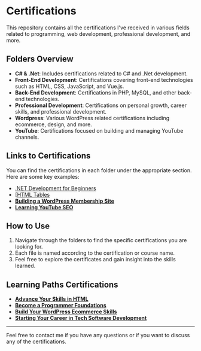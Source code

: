 # Certifications

This repository contains all the certifications I've received in various fields related to programming, web development, professional development, and more.

## Folders Overview

- **C# & .Net**: Includes certifications related to C# and .Net development.
- **Front-End Development**: Certifications covering front-end technologies such as HTML, CSS, JavaScript, and Vue.js.
- **Back-End Development**: Certifications in PHP, MySQL, and other back-end technologies.
- **Professional Development**: Certifications on personal growth, career skills, and professional development.
- **Wordpress**: Various WordPress related certifications including ecommerce, design, and more.
- **YouTube**: Certifications focused on building and managing YouTube channels.

## Links to Certifications

You can find the certifications in each folder under the appropriate section. Here are some key examples:

- [.NET Development for Beginners](C%23%20%26%20.Net/CertificateOfCompletion_.NET%20Development%20for%20Beginners.pdf)
- [[HTML Tables](Front-End%20Development/HTML/CertificateOfCompletion_HTML%20Tables%20(1).pdf)
- [**Building a WordPress Membership Site**](Wordpress/CertificateOfCompletion_Building%20a%20WordPress%20Membership%20Site%20Getting%20Started.pdf)
- [**Learning YouTube SEO**](Youtube/CertificateOfCompletion_Learning%20YouTube%20SEO.pdf)

## How to Use

1. Navigate through the folders to find the specific certifications you are looking for.
2. Each file is named according to the certification or course name.
3. Feel free to explore the certificates and gain insight into the skills learned.

 ## Learning Paths Certifications

- [**Advance Your Skills in HTML**](Learning%20Paths/CertificateOfCompletion_Advance%20Your%20Skills%20in%20HTML.pdf)
- [**Become a Programmer Foundations**](Learning%20Paths/CertificateOfCompletion_Become%20a%20Programmer%20Foundations%20(1).pdf)
- [**Build Your WordPress Ecommerce Skills**](Learning%20Paths/CertificateOfCompletion_Build%20Your%20WordPress%20Ecommerce%20Skills.pdf)
- [**Starting Your Career in Tech Software Development**](Learning%20Paths/CertificateOfCompletion_Starting%20Your%20Career%20in%20Tech%20Software%20Development.pdf)


---

Feel free to contact me if you have any questions or if you want to discuss any of the certifications.
